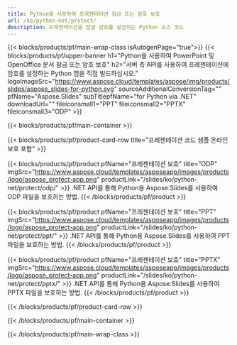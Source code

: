 ```yaml
---
title: Python을 사용하여 프레젠테이션 잠금 또는 암호 보호
url: /ko/python-net/protect/
description: 프레젠테이션을 잠글 암호를 설정하는 Python 소스 코드
---
```


{{< blocks/products/pf/main-wrap-class isAutogenPage="true">}}
{{< blocks/products/pf/upper-banner h1="Python을 사용하여 PowerPoint 및 OpenOffice 문서 잠금 또는 암호 보호" h2="서버 측 API를 사용하여 프레젠테이션에 암호를 설정하는 Python 앱을 직접 빌드하십시오." logoImageSrc="https://www.aspose.cloud/templates/aspose/img/products/slides/aspose_slides-for-python.svg" sourceAdditionalConversionTag="" pfName="Aspose.Slides" subTitlepfName="for Python via .NET" downloadUrl="" fileiconsmall1="PPT" fileiconsmall2="PPTX" fileiconsmall3="ODP" >}}

{{< blocks/products/pf/main-container >}}

{{< blocks/products/pf/product-card-row title="프레젠테이션 코드 샘플 온라인 보호 포함" >}}

{{< blocks/products/pf/product pfName="프레젠테이션 보호" title="ODP" imgSrc="https://www.aspose.cloud/templates/asposeapp/images/products/logo/aspose_protect-app.png" productLink="/slides/ko/python-net/protect/odp/" >}}
.NET API를 통해 Python용 Aspose.Slides를 사용하여 ODP 파일을 보호하는 방법.
{{< /blocks/products/pf/product >}}

{{< blocks/products/pf/product pfName="프레젠테이션 보호" title="PPT" imgSrc="https://www.aspose.cloud/templates/asposeapp/images/products/logo/aspose_protect-app.png" productLink="/slides/ko/python-net/protect/ppt/" >}}
.NET API를 통해 Python용 Aspose.Slides를 사용하여 PPT 파일을 보호하는 방법.
{{< /blocks/products/pf/product >}}

{{< blocks/products/pf/product pfName="프레젠테이션 보호" title="PPTX" imgSrc="https://www.aspose.cloud/templates/asposeapp/images/products/logo/aspose_protect-app.png" productLink="/slides/ko/python-net/protect/pptx/" >}}
.NET API를 통해 Python용 Aspose.Slides를 사용하여 PPTX 파일을 보호하는 방법.
{{< /blocks/products/pf/product >}}



{{< /blocks/products/pf/product-card-row >}}

{{< /blocks/products/pf/main-container >}}
    
{{< /blocks/products/pf/main-wrap-class >}}